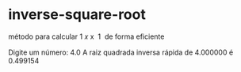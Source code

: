 # inverse-square-root
método para calcular  1 𝑥 x ​   1 ​   de forma eficiente

Digite um número: 4.0
A raiz quadrada inversa rápida de 4.000000 é 0.499154
